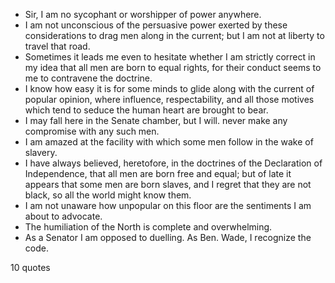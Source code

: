 - Sir, I am no sycophant or worshipper of power anywhere.
 - I am not unconscious of the persuasive power exerted by these considerations to drag men along in the current; but I am not at liberty to travel that road.
 - Sometimes it leads me even to hesitate whether I am strictly correct in my idea that all men are born to equal rights, for their conduct seems to me to contravene the doctrine.
 - I know how easy it is for some minds to glide along with the current of popular opinion, where influence, respectability, and all those motives which tend to seduce the human heart are brought to bear.
 - I may fall here in the Senate chamber, but I will. never make any compromise with any such men.
 - I am amazed at the facility with which some men follow in the wake of slavery.
 - I have always believed, heretofore, in the doctrines of the Declaration of Independence, that all men are born free and equal; but of late it appears that some men are born slaves, and I regret that they are not black, so all the world might know them.
 - I am not unaware how unpopular on this floor are the sentiments I am about to advocate.
 - The humiliation of the North is complete and overwhelming.
 - As a Senator I am opposed to duelling. As Ben. Wade, I recognize the code.

10 quotes